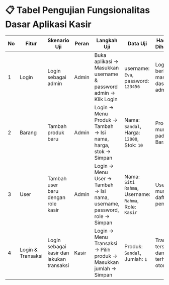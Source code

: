 # 📋 Tabel Pengujian Fungsionalitas Dasar Aplikasi Kasir

| No | Fitur               | Skenario Uji                                | Peran       | Langkah Uji                                                                 | Data Uji                                      | Hasil yang Diharapkan                                                   |
|----|---------------------|---------------------------------------------|-------------|----------------------------------------------------------------------------|-----------------------------------------------|-------------------------------------------------------------------------|
| 1  | Login               | Login sebagai admin                         | Admin       | Buka aplikasi → Masukkan username & password admin → Klik Login            | username: `Eva`, password: `123456`       | Login berhasil, masuk ke dashboard admin                              |
| 2  | Barang              | Tambah produk baru                          | Admin       | Login → Menu Produk → Tambah → Isi nama, harga, stok → Simpan             | Nama: `Sandal`, Harga: `12000`, Stok: `10`      | Produk muncul pada List Barang                                        |
| 3  | User                | Tambah user baru dengan role kasir          | Admin       | Login → Menu User → Tambah → Isi nama, username, password, role → Simpan  | Nama: `Siti Rahma`, Username: `Rahma`, Role: `Kasir` | User muncul di daftar pengguna                                        |
| 4  | Login & Transaksi   | Login sebagai kasir dan lakukan transaksi   | Kasir       | Login → Menu Transaksi → Pilih produk → Masukkan jumlah → Simpan          | Produk: `Sandal`, Jumlah: `1`                   | Transaksi tersimpan dan total terhitung otomatis                      |

